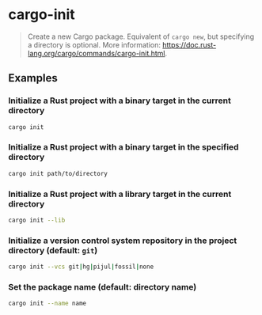# cargo-init

> Create a new Cargo package. Equivalent of `cargo new`, but specifying a directory is optional. More information: <https://doc.rust-lang.org/cargo/commands/cargo-init.html>.

## Examples

### Initialize a Rust project with a binary target in the current directory

```bash
cargo init
```

### Initialize a Rust project with a binary target in the specified directory

```bash
cargo init path/to/directory
```

### Initialize a Rust project with a library target in the current directory

```bash
cargo init --lib
```

### Initialize a version control system repository in the project directory (default: `git`)

```bash
cargo init --vcs git|hg|pijul|fossil|none
```

### Set the package name (default: directory name)

```bash
cargo init --name name
```
